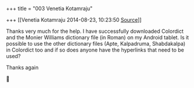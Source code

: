 +++
title = "003 Venetia Kotamraju"

+++
[[Venetia Kotamraju	2014-08-23, 10:23:50 [Source](https://groups.google.com/g/samskrita/c/GLFZVXeNmMA)]]



Thanks very much for the help. I have successfully downloaded Colordict and the Monier Williams dictionary file (in Roman) on my Android tablet.
Is it possible to use the other dictionary files (Apte, Kalpadruma, Shabdakalpa) in Colordict too and if so does anyone have the hyperlinks that need to be used? 

Thanks again



